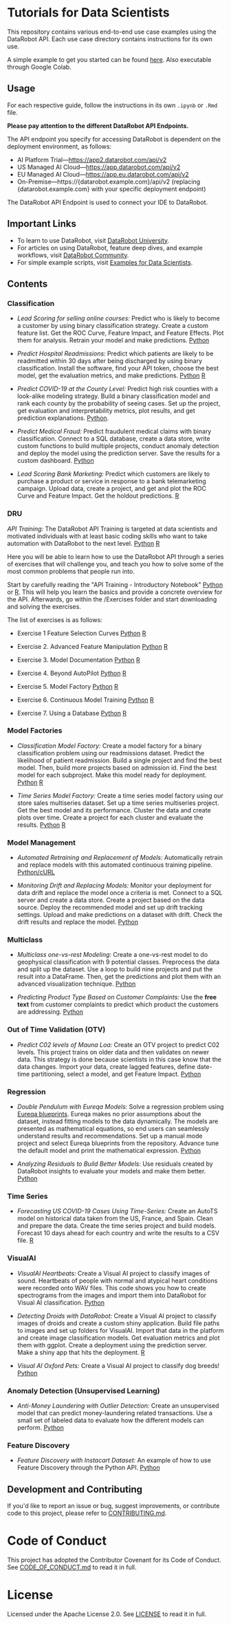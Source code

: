 # Tutorials for Data Scientists

This repository contains various end-to-end use case examples using the DataRobot API. Each use case directory contains instructions for its own use.

A simple example to get you started can be found [here](https://github.com/datarobot-community/tutorials-for-data-scientists/blob/master/Classification/Python/predict_hospital_readmissions/src/readmissions_tutorial.ipynb). Also executable through Google Colab.

## Usage

For each respective guide, follow the instructions in its own `.ipynb` or `.Rmd` file.

**Please pay attention to the different DataRobot API Endpoints.**

The API endpoint you specify for accessing DataRobot is dependent on the deployment environment, as follows:

- AI Platform Trial—https://app2.datarobot.com/api/v2
- US Managed AI Cloud—https://app.datarobot.com/api/v2
- EU Managed AI Cloud—https://app.eu.datarobot.com/api/v2
- On-Premise—https://{datarobot.example.com}/api/v2
       (replacing {datarobot.example.com} with your specific deployment endpoint)

The DataRobot API Endpoint is used to connect your IDE to DataRobot.

## Important Links

- To learn to use DataRobot, visit [DataRobot University](https://university.datarobot.com/).
- For articles on using DataRobot, feature deep dives, and example workflows, visit [DataRobot Community](https://community.datarobot.com/).
- For simple example scripts, visit [Examples for Data Scientists](https://github.com/datarobot-community/examples-for-data-scientists).

## Contents

### Classification

- *Lead Scoring for selling online courses:* Predict who is likely to become a customer by using  binary classification strategy.  Create a custom feature list.  Get the ROC Curve, Feature Impact, and Feature Effects. Plot them for analysis. Retrain your model and make predictions. [Python](https://github.com/datarobot-community/tutorials-for-data-scientists/blob/master/Classification/Python/lead_scoring_bank_marketing/Lead%20Scoring.ipynb)

- *Predict Hospital Readmissions:* Predict which patients are likely to be readmitted within 30 days after being discharged by using binary classification. Install the software, find your API token, choose the best model, get the evaluation metrics, and make predictions.  [Python](https://github.com/datarobot-community/tutorials-for-data-scientists/blob/master/Classification/Python/predict_hospital_readmissions/src/readmissions_tutorial.ipynb) [R](https://github.com/datarobot-community/tutorials-for-data-scientists/blob/master/Classification/R/predict_hospital_readmissions/src/readmissions_tutorial.ipynb)

- *Predict COVID-19 at the County Level:*  Predict high risk counties with a look-alike modeling strategy.  Build a binary classification model and rank each county by the probability of seeing cases.  Set up the project, get evaluation and interpretability metrics, plot results, and get prediction explanations. [Python](https://github.com/datarobot-community/tutorials-for-data-scientists/blob/master/Classification/Python/predicting_covid_at_county_level/src/Covid_blog.ipynb).

- *Predict Medical Fraud:*  Predict fraudulent medical claims with binary classification.   Connect to a SQL database, create a data store, write custom functions to build multiple projects, conduct anomaly detection and deploy the model using the prediction server. Save the results for a custom dashboard. [Python](https://github.com/datarobot-community/tutorials-for-data-scientists/blob/master/Classification/Python/predicting_fraud_medical_claims/src/Predicting%20Fraud%20Medical%20Claims.ipynb)

- *Lead Scoring Bank Marketing:* Predict which customers are likely to purchase a product or service in response to a bank telemarketing campaign.  Upload data, create a project, and get and plot the ROC Curve and Feature Impact.  Get the holdout predictions. [R](https://github.com/datarobot-community/tutorials-for-data-scientists/blob/master/Classification/R/Lead%20Scoring%20Bank%20Marketing/Lead_Scoring.Rmd)

### DRU

*API Training:* The DataRobot API Training is targeted at data scientists and motivated individuals with at least basic coding skills who want to take automation with DataRobot to the next level. [Python](https://github.com/datarobot-community/tutorials-for-data-scientists/tree/master/DRU/API_Training/Python) [R](https://github.com/datarobot-community/tutorials-for-data-scientists/tree/master/DRU/API_Training/R)

Here you will be able to learn how to use the DataRobot API through a series of exercises that will challenge you, and teach you how to solve some of the most common problems that people run into.

Start by carefully reading the "API Training - Introductory Notebook" [Python](https://github.com/datarobot-community/tutorials-for-data-scientists/blob/master/DRU/API_Training/Python/Python%20API%20Training%20-%20Introductory%20Notebook.ipynb) or [R](https://github.com/datarobot-community/tutorials-for-data-scientists/blob/master/DRU/API_Training/R/R%20API%20Training%20-%20Introductory%20Notebook.ipynb). This will help you learn the basics and provide a concrete overview for the API. Afterwards, go within the /Exercises folder and start downloading and solving the exercises.

The list of exercises is as follows:

- Exercise 1 Feature Selection Curves [Python](https://github.com/datarobot-community/tutorials-for-data-scientists/blob/master/DRU/API_Training/Python/Exercises/1.%20Python%20API%20Training%20-%20Feature%20Selection%20Curves%20%5BExercise%5D.ipynb) [R](https://github.com/datarobot-community/tutorials-for-data-scientists/blob/master/DRU/API_Training/R/Exercises/1.%20R%20API%20Training%20-%20Feature%20Selection%20Curves%20%5BSolution%5D.Rmd)

- Exercise 2. Advanced Feature Manipulation [Python](https://github.com/datarobot-community/tutorials-for-data-scientists/blob/master/DRU/API_Training/Python/Exercises/2.%20Python%20API%20Training%20-%20Advanced%20Feature%20Manipulation%20%5BExercise%5D.ipynb) [R](https://github.com/datarobot-community/tutorials-for-data-scientists/blob/master/DRU/API_Training/R/Exercises/2.%20R%20API%20Training%20-%20Advanced%20Feature%20Manipulation%20%5BSolution%5D.Rmd)

- Exercise 3. Model Documentation [Python](https://github.com/datarobot-community/tutorials-for-data-scientists/blob/master/DRU/API_Training/Python/Exercises/3.%20Python%20API%20Training%20-%20Model%20Documentation%20%5BExercise%5D.ipynb) [R](https://github.com/datarobot-community/tutorials-for-data-scientists/blob/master/DRU/API_Training/R/Exercises/3.%20R%20API%20Training%20-%20Model%20Documentation%20%5BSolution%5D.Rmd)

- Exercise 4. Beyond AutoPilot [Python](https://github.com/datarobot-community/tutorials-for-data-scientists/blob/master/DRU/API_Training/Python/Exercises/4.%20Python%20API%20Training%20-%20Beyond%20AutoPilot%20%5BExercise%5D.ipynb) [R](https://github.com/datarobot-community/tutorials-for-data-scientists/blob/master/DRU/API_Training/R/Exercises/4.%20R%20API%20Training%20-%20Beyond%20AutoPilot%20%5BSolution%5D.Rmd)

- Exercise 5. Model Factory [Python](https://github.com/datarobot-community/tutorials-for-data-scientists/blob/master/DRU/API_Training/Python/Exercises/5.%20Python%20API%20Training%20-%20Model%20Factory%20%5BExercise%5D.ipynb) [R](https://github.com/datarobot-community/tutorials-for-data-scientists/blob/master/DRU/API_Training/R/Exercises/5.%20R%20API%20Training%20-%20Model%20Factory%20%5BSolution%5D.Rmd)

- Exercise 6. Continuous Model Training [Python](https://github.com/datarobot-community/tutorials-for-data-scientists/blob/master/DRU/API_Training/Python/Exercises/6.%20Python%20API%20Training%20-%20Continuous%20Model%20Training%20%5BExercise%5D.ipynb) [R](https://github.com/datarobot-community/tutorials-for-data-scientists/blob/master/DRU/API_Training/R/Exercises/6.%20R%20API%20Training%20-%20Continuous%20Model%20Training%20%5BSolution%5D.Rmd)

- Exercise 7. Using a Database [Python](https://github.com/datarobot-community/tutorials-for-data-scientists/blob/master/DRU/API_Training/Python/Exercises/7.%20Python%20API%20Training%20-%20Using%20a%20Database%20%5BExercise%5D.ipynb) [R](https://github.com/datarobot-community/tutorials-for-data-scientists/blob/master/DRU/API_Training/R/Exercises/7.%20R%20API%20Training%20-%20Using%20a%20Database%20%5BSolution%5D.Rmd)

### Model Factories

- *Classification Model Factory:*  Create a model factory for a binary classification problem using our readmissions dataset.  Predict the likelihood of patient readmission.  Build a single project and find the best model.  Then, build more projects based on admission id.  Find the best model for each subproject.  Make this model ready for deployment. [Python](https://github.com/datarobot-community/tutorials-for-data-scientists/blob/master/Model%20Factories/Python/readmissions_model_factory/Model%20Factory%20with%20Diabetes%20Readmission%20Dataset.ipynb) [R](https://github.com/datarobot-community/tutorials-for-data-scientists/blob/master/Model%20Factories/R/readmissions_model_factory/src/readmissions_model_factory.R)

- *Time Series Model Factory:* Create a time series model factory using our store sales multiseries dataset.  Set up a time series multiseries project. Get the best model and its performance. Cluster the data and create plots over time. Create a project for each cluster and evaluate the results. [Python](https://github.com/datarobot-community/tutorials-for-data-scientists/tree/master/Model%20Factories/Python/time_Series_store_sales_model_factory) [R](https://github.com/datarobot-community/tutorials-for-data-scientists/blob/master/Model%20Factories/R/time_series_model_factory/src/time_series_model_factory.R)

### Model Management

- *Automated Retraining and Replacement of Models:* Automatically retrain and replace models with this automated continuous training pipeline. [Python/cURL](https://github.com/datarobot-community/tutorials-for-data-scientists/tree/master/Model%20Management/Automated%20Retraining%20and%20Replacement)

- *Monitoring Drift and Replacing Models:* Monitor your deployment for data drift and replace the model once a criteria is met.  Connect to a SQL server and create a data store. Create a project based on the data source. Deploy the recommended model and set up drift tracking settings.  Upload and make predictions on a dataset with drift. Check the drift results and replace the model.  [Python](https://github.com/datarobot-community/tutorials-for-data-scientists/blob/master/Model%20Management/Monitoring%20Drift%20and%20Replacing%20Model/src/Model_monitoring_data_drift_detection.ipynb)

### Multiclass

- *Multiclass one-vs-rest Modeling:*  Create a one-vs-rest model to do geophysical classification with 9 potential classes.  Preprocess the data and split up the dataset. Use a loop to build nine projects and put the result into a DataFrame. Then, get the predictions and plot them with an advanced visualization technique. [Python](https://github.com/datarobot-community/tutorials-for-data-scientists/blob/master/Multiclass%20Classification/one-vs-rest-with-datarobot/src/One%20vs%20Rest%20with%20DataRobot.ipynb)

- *Predicting Product Type Based on Customer Complaints:* Use the **free text** from customer complaints to predict which product the customers are addressing. [Python](https://github.com/datarobot-community/tutorials-for-data-scientists/tree/master/Multiclass%20Classification/Predict%20Product%20Type%20Based%20on%20Customer%20Complaints)

### Out of Time Validation (OTV)

- *Predict C02 levels of Mauna Loa:*  Create an OTV project to predict C02 levels.  This project trains on older data and then validates on newer data.  This strategy is done because scientists in this case know that the data changes.  Import your data, create lagged features, define date-time partitioning, select a model, and get Feature Impact. [Python](https://github.com/datarobot-community/tutorials-for-data-scientists/blob/master/OTV/Python/Predicting%20CO2%20levels%20for%20Mauna%20Loa/src/Predicting%20CO2%20levels%20for%20Mauna%20Loa.ipynb)

### Regression

- *Double Pendulum with Eureqa Models:* Solve a regression problem using [Eureqa blueprints](https://community.datarobot.com/t5/resources/introduction-to-eureqa/ta-p/2409). Eureqa makes no prior assumptions about the dataset, instead fitting models to the data dynamically. The models are presented as mathematical equations, so end users can seamlessly understand results and recommendations. Set up a manual mode project and select Eureqa blueprints from the repository. Advance tune the default model and print the mathematical expression. [Python](https://github.com/datarobot-community/tutorials-for-data-scientists/blob/master/Regression/Python/double_pendulum_with_eureqa/src/Double%20Pendulum%20with%20Eureqa%20Models.ipynb)

- *Analyzing Residuals to Build Better Models:* Use residuals created by DataRobot insights to evaluate your models and make them better. [Python](https://github.com/datarobot-community/tutorials-for-data-scientists/blob/master/Regression/Python/analysing_residuals_to_build_better_models/Analysing_Residuals_to_build_better_models.ipynb)

### Time Series

- *Forecasting US COVID-19 Cases Using Time-Series:*  Create an AutoTS model on historical data taken from the US, France, and Spain. Clean and prepare the data. Create the time series project and build models. Forecast 10 days ahead for each country and write the results to a CSV file. [R](https://github.com/datarobot-community/tutorials-for-data-scientists/blob/master/Time%20Series/COVID%20Time%20Series%20Forecasting%20in%20R/COVID%20Time%20Series%20Forecasting%20With%20R/COVID_TS.Rmd)

### VisualAI
- *VisualAI Heartbeats:* Create a Visual AI project to classify images of sound.  Heartbeats of people with normal and atypical heart conditions were recorded onto WAV files. This code shows you how to create spectrograms from the images and import them into DataRobot for Visual AI classification. [Python](https://github.com/datarobot-community/tutorials-for-data-scientists/blob/master/VisualAI/Python/VisualAI%20Heartbeats/heartbeat_visual_AI.ipynb)

- *Detecting Droids with DataRobot:* Create a Visual AI project to classify images of droids and create a custom shiny application.  Build file paths to images and set up folders for VisualAI.  Import that data in the platform and create image classification models.  Get evaluation metrics and plot them with ggplot.  Create a deployment using the prediction server.  Make a shiny app that hits the deployment. [R](https://github.com/datarobot-community/tutorials-for-data-scientists/blob/master/VisualAI/R/Detecting%20Droids/src/Droids%20Demo/Droids_R.Rmd)

- *Visual AI Oxford Pets:* Create a Visual AI project to classify dog breeds! [Python](https://github.com/datarobot-community/tutorials-for-data-scientists/blob/master/VisualAI/Python/VisualAI_Oxford_Pets)

### Anomaly Detection (Unsupervised Learning)

- *Anti-Money Laundering with Outlier Detection:* Create an unsupervised model that can predict money-laundering related transactions. Use a small set of labeled data to evaluate how the different models can perform. [Python](https://github.com/datarobot-community/tutorials-for-data-scientists/blob/master/Anomaly%20Detection%20(Unsupervised%20Learning)/Python/Anti%20Money%20Laundering%20with%20Outlier%20Detection/src/Anti%20Money%20Laundering%20with%20Outlier%20Detection.ipynb)

### Feature Discovery

- *Feature Discovery with Instacart Dataset:* An example of how to use Feature Discovery through the Python API. [Python](https://github.com/datarobot-community/tutorials-for-data-scientists/tree/master/Feature%20Discovery/Feature%20Discovery%20%20with%20Instacart%20Dataset)

## Development and Contributing

If you'd like to report an issue or bug, suggest improvements, or contribute code to this project, please refer to [CONTRIBUTING.md](CONTRIBUTING.md).

# Code of Conduct

This project has adopted the Contributor Covenant for its Code of Conduct.
See [CODE_OF_CONDUCT.md](CODE_OF_CONDUCT.md) to read it in full.

# License

Licensed under the Apache License 2.0.
See [LICENSE](LICENSE) to read it in full.
